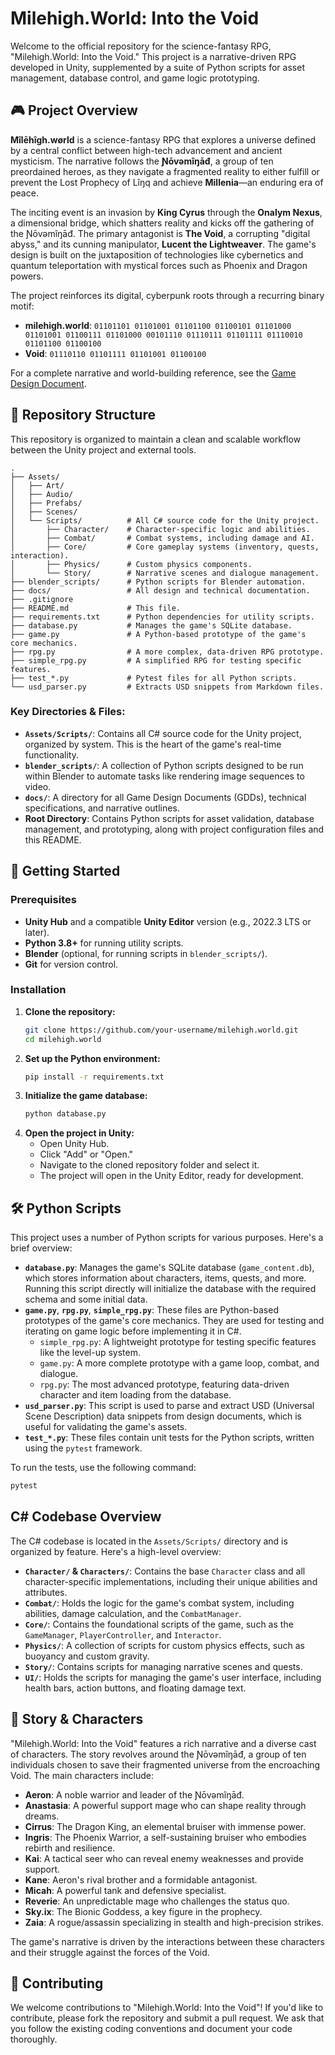 # Milehigh.World: Into the Void

Welcome to the official repository for the science-fantasy RPG, "Milehigh.World: Into the Void." This project is a narrative-driven RPG developed in Unity, supplemented by a suite of Python scripts for asset management, database control, and game logic prototyping.

## 🎮 Project Overview

**Mîlēhîgh.wørld** is a science-fantasy RPG that explores a universe defined by a central conflict between high-tech advancement and ancient mysticism. The narrative follows the **Ɲōvəmîŋāđ**, a group of ten preordained heroes, as they navigate a fragmented reality to either fulfill or prevent the Lost Prophecy of Lîŋq and achieve **Millenia**—an enduring era of peace.

The inciting event is an invasion by **King Cyrus** through the **Onalym Nexus**, a dimensional bridge, which shatters reality and kicks off the gathering of the Ɲōvəmîŋāđ. The primary antagonist is **The Void**, a corrupting "digital abyss," and its cunning manipulator, **Lucent the Lightweaver**. The game's design is built on the juxtaposition of technologies like cybernetics and quantum teleportation with mystical forces such as Phoenix and Dragon powers.

The project reinforces its digital, cyberpunk roots through a recurring binary motif:
- **milehigh.world**: `01101101 01101001 01101100 01100101 01101000 01101001 01100111 01101000 00101110 01110111 01101111 01110010 01101100 01100100`
- **Void**: `01110110 01101111 01101001 01100100`

For a complete narrative and world-building reference, see the [Game Design Document](docs/GDD.md).

## 📂 Repository Structure

This repository is organized to maintain a clean and scalable workflow between the Unity project and external tools.

```
.
├── Assets/
│   ├── Art/
│   ├── Audio/
│   ├── Prefabs/
│   ├── Scenes/
│   └── Scripts/          # All C# source code for the Unity project.
│       ├── Character/    # Character-specific logic and abilities.
│       ├── Combat/       # Combat systems, including damage and AI.
│       ├── Core/         # Core gameplay systems (inventory, quests, interaction).
│       ├── Physics/      # Custom physics components.
│       └── Story/        # Narrative scenes and dialogue management.
├── blender_scripts/      # Python scripts for Blender automation.
├── docs/                 # All design and technical documentation.
├── .gitignore
├── README.md             # This file.
├── requirements.txt      # Python dependencies for utility scripts.
├── database.py           # Manages the game's SQLite database.
├── game.py               # A Python-based prototype of the game's core mechanics.
├── rpg.py                # A more complex, data-driven RPG prototype.
├── simple_rpg.py         # A simplified RPG for testing specific features.
├── test_*.py             # Pytest files for all Python scripts.
└── usd_parser.py         # Extracts USD snippets from Markdown files.
```

### Key Directories & Files:

*   **`Assets/Scripts/`**: Contains all C# source code for the Unity project, organized by system. This is the heart of the game's real-time functionality.
*   **`blender_scripts/`**: A collection of Python scripts designed to be run within Blender to automate tasks like rendering image sequences to video.
*   **`docs/`**: A directory for all Game Design Documents (GDDs), technical specifications, and narrative outlines.
*   **Root Directory**: Contains Python scripts for asset validation, database management, and prototyping, along with project configuration files and this README.

## 🚀 Getting Started

### Prerequisites

*   **Unity Hub** and a compatible **Unity Editor** version (e.g., 2022.3 LTS or later).
*   **Python 3.8+** for running utility scripts.
*   **Blender** (optional, for running scripts in `blender_scripts/`).
*   **Git** for version control.

### Installation

1.  **Clone the repository:**
    ```bash
    git clone https://github.com/your-username/milehigh.world.git
    cd milehigh.world
    ```
2.  **Set up the Python environment:**
    ```bash
    pip install -r requirements.txt
    ```
3.  **Initialize the game database:**
    ```bash
    python database.py
    ```
4.  **Open the project in Unity:**
    *   Open Unity Hub.
    *   Click "Add" or "Open."
    *   Navigate to the cloned repository folder and select it.
    *   The project will open in the Unity Editor, ready for development.

## 🛠️ Python Scripts

This project uses a number of Python scripts for various purposes. Here's a brief overview:

*   **`database.py`**: Manages the game's SQLite database (`game_content.db`), which stores information about characters, items, quests, and more. Running this script directly will initialize the database with the required schema and some initial data.
*   **`game.py`**, **`rpg.py`**, **`simple_rpg.py`**: These files are Python-based prototypes of the game's core mechanics. They are used for testing and iterating on game logic before implementing it in C#.
    *   `simple_rpg.py`: A lightweight prototype for testing specific features like the level-up system.
    *   `game.py`: A more complete prototype with a game loop, combat, and dialogue.
    *   `rpg.py`: The most advanced prototype, featuring data-driven character and item loading from the database.
*   **`usd_parser.py`**: This script is used to parse and extract USD (Universal Scene Description) data snippets from design documents, which is useful for validating the game's assets.
*   **`test_*.py`**: These files contain unit tests for the Python scripts, written using the `pytest` framework.

To run the tests, use the following command:

```bash
pytest
```

## C# Codebase Overview

The C# codebase is located in the `Assets/Scripts/` directory and is organized by feature. Here's a high-level overview:

*   **`Character/` & `Characters/`**: Contains the base `Character` class and all character-specific implementations, including their unique abilities and attributes.
*   **`Combat/`**: Holds the logic for the game's combat system, including abilities, damage calculation, and the `CombatManager`.
*   **`Core/`**: Contains the foundational scripts of the game, such as the `GameManager`, `PlayerController`, and `Interactor`.
*   **`Physics/`**: A collection of scripts for custom physics effects, such as buoyancy and custom gravity.
*   **`Story/`**: Contains scripts for managing narrative scenes and quests.
*   **`UI/`**: Holds the scripts for managing the game's user interface, including health bars, action buttons, and floating damage text.

## 📖 Story & Characters

"Milehigh.World: Into the Void" features a rich narrative and a diverse cast of characters. The story revolves around the Ɲōvəmîŋāđ, a group of ten individuals chosen to save their fragmented universe from the encroaching Void. The main characters include:

*   **Aeron**: A noble warrior and leader of the Ɲōvəmîŋāđ.
*   **Anastasia**: A powerful support mage who can shape reality through dreams.
*   **Cirrus**: The Dragon King, an elemental bruiser with immense power.
*   **Ingris**: The Phoenix Warrior, a self-sustaining bruiser who embodies rebirth and resilience.
*   **Kai**: A tactical seer who can reveal enemy weaknesses and provide support.
*   **Kane**: Aeron's rival brother and a formidable antagonist.
*   **Micah**: A powerful tank and defensive specialist.
*   **Reverie**: An unpredictable mage who challenges the status quo.
*   **Sky.ix**: The Bionic Goddess, a key figure in the prophecy.
*   **Zaia**: A rogue/assassin specializing in stealth and high-precision strikes.

The game's narrative is driven by the interactions between these characters and their struggle against the forces of the Void.

## 🤝 Contributing

We welcome contributions to "Milehigh.World: Into the Void"! If you'd like to contribute, please fork the repository and submit a pull request. We ask that you follow the existing coding conventions and document your code thoroughly.